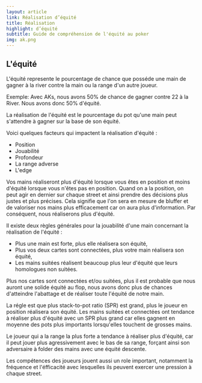 ```yaml
---
layout: article
link: Réalisation d’équité
title: Réalisation
highlight: d’équité
subtitle: Guide de compréhension de l'équité au poker
img: ak.png
---
```


<div class="py-16 bg-white overflow-hidden lg:py-16s">
  <div class="relative max-w-xl mx-auto px-4 sm:px-6 lg:px-8 lg:max-w-screen-xl">
    <h2 class="text-center mt-1 text-4xl tracking-tight leading-10 font-semibold text-gray-900 sm:leading-none sm:text-6xl lg:text-5xl xl:text-5xl">
      L'équité
    </h2>
    <div class="max-w-3xl mx-auto">
      <p class="text-left max-w-3xl mx-auto mt-12 text-xl leading-7 text-gray-500">
        <span class="underline-pink">L'équité</span> represente le pourcentage de chance que posséde une main de gagner à la river contre la main ou la range d'un autre joueur.
      </p>
      <p class="text-left max-w-3xl mx-auto mt-12 text-xl leading-7 text-gray-500">
        Exemple: Avec AKs, nous avons 50% de chance de gagner contre 22 à la River. Nous avons donc 50% d'équité.
      </p>
      <p class="text-left max-w-3xl mx-auto mt-12 text-xl leading-7 text-gray-500">
        <span class="underline-pink">La réalisation de l'équité</span> est le pourcentage du pot qu'une main peut s'attendre à gagner sur la base de son équité.
      </p>
      <p class="text-left max-w-3xl mx-auto mt-12 text-xl leading-7 text-gray-500">
        Voici quelques facteurs qui impactent la réalisation d'équité :
      </p>
      <ul>
        <li>Position</li>
        <li>Jouabilité</li>
        <li>Profondeur</li>
        <li>La range adverse</li>
        <li>L'edge</li>
      </ul>
      <p class="text-left max-w-3xl mx-auto mt-12 text-xl leading-7 text-gray-500">
        Vos mains réaliseront plus d'équité lorsque vous êtes en position et moins d'équité lorsque vous n'êtes pas en position. Quand on a la position, on peut agir en dernier sur chaque street et ainsi prendre des décisions plus justes et plus précises. Cela signifie que l'on sera en mesure de bluffer et de valoriser nos mains plus efficacement car on aura plus d'information. Par conséquent, nous réaliserons plus d'équité.
      </p>
      <p class="text-left max-w-3xl mx-auto mt-12 text-xl leading-7 text-gray-500">
        Il existe deux règles générales pour la jouabilité d'une main concernant la réalisation de l'équité :
      </p>
      <ul>
        <li>Plus une main est forte, plus elle réalisera son équité,</li>
        <li>Plus vos deux cartes sont connectées, plus votre main réalisera son équité,</li>
        <li>Les mains suitées réalisent beaucoup plus leur d'équité que leurs homologues non suitées.</li>
      </ul>
      <p class="text-left max-w-3xl mx-auto mt-12 text-xl leading-7 text-gray-500">
        Plus nos cartes sont connectées et/ou suitées, plus il est probable que nous auront une solide équité au flop, nous avons donc plus de chances d'atteindre l'abattage et de réaliser toute l'équité de notre main.
      </p>
      <p class="text-left max-w-3xl mx-auto mt-12 text-xl leading-7 text-gray-500">
        La régle est que plus stack-to-pot ratio (SPR) est grand, plus le joueur en position réalisera son équité. Les mains suitées et connectées ont tendance à réaliser plus d'équité avec un SPR plus grand car elles gagnent en moyenne des pots plus importants lorsqu'elles touchent de grosses mains.
      </p>
      <p class="text-left max-w-3xl mx-auto mt-12 text-xl leading-7 text-gray-500">
        Le joueur qui a la range la plus forte a tendance à réaliser plus d'équité, car il peut jouer plus agressivement avec le bas de sa range, forçant ainsi son adversaire à folder des mains avec une équité descente.
      </p>
      <p class="text-left max-w-3xl mx-auto mt-12 text-xl leading-7 text-gray-500">
        Les compétences des joueurs jouent aussi un role important, notamment la fréquence et l'éfficacité avec lesquelles ils peuvent exercer une pression à chaque street.
      </p>
    </div>
  </div>
</div>
